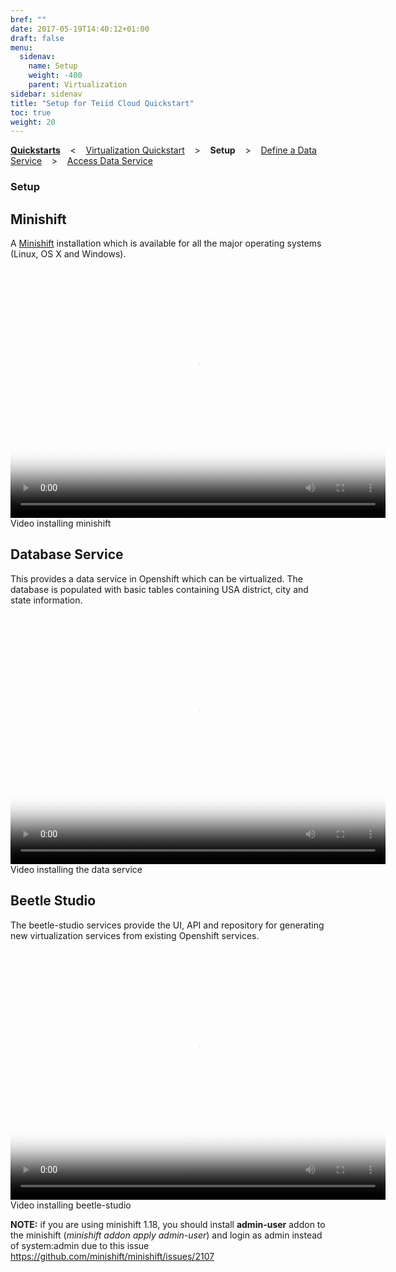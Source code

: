 ```yaml
---
bref: ""
date: 2017-05-19T14:40:12+01:00
draft: false
menu:
  sidenav:
    name: Setup
    weight: -400
    parent: Virtualization
sidebar: sidenav
title: "Setup for Teiid Cloud Quickstart"
toc: true
weight: 20
---
```


[**Quickstarts**](../..) &nbsp;&nbsp; < &nbsp;&nbsp; [Virtualization Quickstart](..)  &nbsp;&nbsp; >  &nbsp;&nbsp; **Setup**  &nbsp;&nbsp; >  &nbsp;&nbsp; [Define a Data Service](../define-data-service)  &nbsp;&nbsp; >  &nbsp;&nbsp; [Access Data Service](../access-data-service)

### Setup

## Minishift
A [Minishift](https://www.openshift.org/minishift/) installation which is available for all the major operating systems (Linux, OS X and Windows).

<div class="thumbnail-video">
  <video width="600" height="400" poster="/videos/quickstart/virtualization/_thb_install-start-minishift.png"controls>
    <source src="/videos/quickstart/virtualization/install-start-minishift.webm" type='video/webm'>
  </video>
  <div id="caption">Video installing minishift</div>
</div>

## Database Service
This provides a data service in Openshift which can be virtualized. The database is populated with basic tables containing USA district, city and state information.

<div class="thumbnail-video">
  <video width="600" height="400" poster="/videos/quickstart/virtualization/_thb_deploy-postgres-ds.png" controls>
    <source src="/videos/quickstart/virtualization/deploy-postgres-ds.webm" type='video/webm'>
  </video>
  <div id="caption">Video installing the data service</div>
</div>

## Beetle Studio
The beetle-studio services provide the UI, API and repository for generating new virtualization services from existing Openshift services.

<div class="thumbnail-video">
  <video width="600" height="400" poster="/videos/quickstart/virtualization/_thb_install-beetle-studio.png" controls>
    <source src="/videos/quickstart/virtualization/install-beetle-studio.webm" type='video/webm'>
  </video>
  <div id="caption">Video installing beetle-studio</div>
</div>

**NOTE:** if you are using minishift 1.18, you should install **admin-user** addon to the minishift (*minishift addon apply admin-user*) and login as admin instead of system:admin due to this issue https://github.com/minishift/minishift/issues/2107
